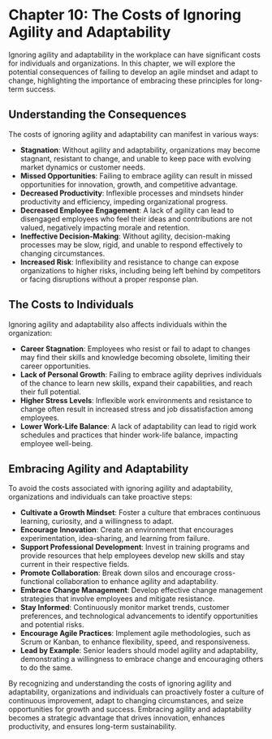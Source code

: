 Chapter 10: The Costs of Ignoring Agility and Adaptability
==========================================================

Ignoring agility and adaptability in the workplace can have significant costs for individuals and organizations. In this chapter, we will explore the potential consequences of failing to develop an agile mindset and adapt to change, highlighting the importance of embracing these principles for long-term success.

Understanding the Consequences
------------------------------

The costs of ignoring agility and adaptability can manifest in various ways:

* **Stagnation**: Without agility and adaptability, organizations may become stagnant, resistant to change, and unable to keep pace with evolving market dynamics or customer needs.
* **Missed Opportunities**: Failing to embrace agility can result in missed opportunities for innovation, growth, and competitive advantage.
* **Decreased Productivity**: Inflexible processes and mindsets hinder productivity and efficiency, impeding organizational progress.
* **Decreased Employee Engagement**: A lack of agility can lead to disengaged employees who feel their ideas and contributions are not valued, negatively impacting morale and retention.
* **Ineffective Decision-Making**: Without agility, decision-making processes may be slow, rigid, and unable to respond effectively to changing circumstances.
* **Increased Risk**: Inflexibility and resistance to change can expose organizations to higher risks, including being left behind by competitors or facing disruptions without a proper response plan.

The Costs to Individuals
------------------------

Ignoring agility and adaptability also affects individuals within the organization:

* **Career Stagnation**: Employees who resist or fail to adapt to changes may find their skills and knowledge becoming obsolete, limiting their career opportunities.
* **Lack of Personal Growth**: Failing to embrace agility deprives individuals of the chance to learn new skills, expand their capabilities, and reach their full potential.
* **Higher Stress Levels**: Inflexible work environments and resistance to change often result in increased stress and job dissatisfaction among employees.
* **Lower Work-Life Balance**: A lack of adaptability can lead to rigid work schedules and practices that hinder work-life balance, impacting employee well-being.

Embracing Agility and Adaptability
----------------------------------

To avoid the costs associated with ignoring agility and adaptability, organizations and individuals can take proactive steps:

* **Cultivate a Growth Mindset**: Foster a culture that embraces continuous learning, curiosity, and a willingness to adapt.
* **Encourage Innovation**: Create an environment that encourages experimentation, idea-sharing, and learning from failure.
* **Support Professional Development**: Invest in training programs and provide resources that help employees develop new skills and stay current in their respective fields.
* **Promote Collaboration**: Break down silos and encourage cross-functional collaboration to enhance agility and adaptability.
* **Embrace Change Management**: Develop effective change management strategies that involve employees and mitigate resistance.
* **Stay Informed**: Continuously monitor market trends, customer preferences, and technological advancements to identify opportunities and potential risks.
* **Encourage Agile Practices**: Implement agile methodologies, such as Scrum or Kanban, to enhance flexibility, speed, and responsiveness.
* **Lead by Example**: Senior leaders should model agility and adaptability, demonstrating a willingness to embrace change and encouraging others to do the same.

By recognizing and understanding the costs of ignoring agility and adaptability, organizations and individuals can proactively foster a culture of continuous improvement, adapt to changing circumstances, and seize opportunities for growth and success. Embracing agility and adaptability becomes a strategic advantage that drives innovation, enhances productivity, and ensures long-term sustainability.
